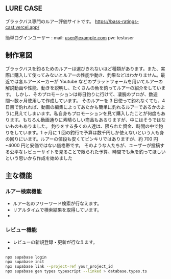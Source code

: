 ## LURE CASE

ブラックバス専門のルアー評価サイトです。
https://bass-ratings-cast.vercel.app/

簡単ログインユーザー :
mail: user@example.com
pw: testuser

## 制作意図

ブラックバスを釣るためのルアーは選びきれないほど種類があります。また、実際に購入して使ってみないとルアーの性能や動き、釣果などはわかりません。最近では各ルアーメーカーが Youtube などのプラットフォームを用いてルアーの解説動画や性能、動きを説明し、たくさんの魚を釣ってルアーの紹介をしています。
しかし、そのプロモーションは毎日釣りに行けて、凄腕のプロが、数週間〜数ヶ月使用して作成しています。
そのルアーを 3 日使って釣れなくても、4 日目で釣れれば、動画の編集によってあたかも簡単に釣れるルアーであるかのように見えてしまいます。私自身もプロモーションを見て購入したことが何度もあります。もちろん動画通りに素晴らしい商品もあるりますが、中にはそうではないものもありました。
釣りをする多くの人達は、限られた資金、時間の中で釣りをしています。1 ヶ月に 1 回の釣行で予算は数千円しか使えないという人も身の回りにいます。ルアーの値段も安くてピンキリではありますが、約 700 円~4000 円と安価ではない価格帯です。
そのような人たちが、ユーザーが投稿する公平なレビューサイトを見ることで限られた予算、時間でも魚を釣ってほしいという思いから作成を始めました

## 主な機能

### ルアー検索機能

- ルアー名のフリーワード検索が行なえます。
- リアルタイムで検索結果を取得しています。
-

### レビュー機能

- レビューの新規登録・更新が行なえます。
-

```bash
npx supabase login
npx supabase init
npx supabase link --project-ref your_project_id
npx supabase gen types typescript --linked > database.types.ts
```
